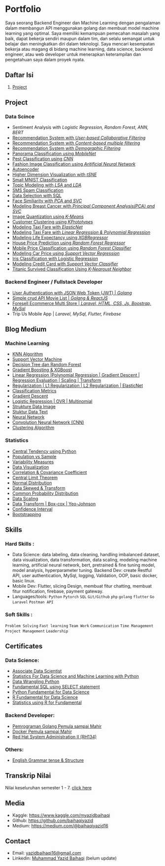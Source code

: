 # Portfolio

Saya seorang Backend Engineer dan Machine Learning dengan pengalaman dalam membangun API menggunakan golang dan membuat model machine learning yang optimal. Saya memiliki kemampuan pemecahan masalah yang baik, dapat bekerja sendiri maupun dalam tim, dan selalu semangat untuk belajar dan meningkatkan diri dalam teknologi. Saya mencari kesempatan bekerja atau magang di bidang machine learning, data science, backend engineer, atau web developer untuk menerapkan keterampilan dan pengetahuan saya dalam proyek nyata.

## Daftar Isi

1. [Project](https://github.com/baihaqiyazid/portfolio?tab=readme-ov-file#project)

## Project
  
### Data Scince
- Sentiment Analysis with *Logistic Regression, Random Forest, ANN, BERT*
- [Recommendation System with *User-based Collaborative Filtering*](https://www.kaggle.com/myazidbaihaqi/user-based-collaborative-filtering)
- [Recommendation System with *Content-based multiple filtering*](https://www.kaggle.com/myazidbaihaqi/content-based-multiple-filtering)
- [Recommendation System with *Demographic Filtering*](https://www.kaggle.com/myazidbaihaqi/demographic-filtering)
- [Panorama Classification using *MobileNet*](https://www.kaggle.com/myazidbaihaqi/panorama-classification-using-mobilenet)
- [Pest Classification using *CNN*](https://www.kaggle.com/myazidbaihaqi/pest-classification-using-cnn)
- [Fashion Image Classification using *Aritificial Neural Network*](https://www.kaggle.com/myazidbaihaqi/fashion-image-classification-using-neural-network)
- [Autoencoder](https://www.kaggle.com/myazidbaihaqi/autoencoder)
- [Higher Dimension Visualization with *tSNE*](https://www.kaggle.com/myazidbaihaqi/higher-dimension-visualization-with-tsne)
- [Small MNIST Classification](https://www.kaggle.com/code/myazidbaihaqi/small-mnist-classification)
- [Topic Modeling with *LSA* and *LDA*](https://www.kaggle.com/myazidbaihaqi/topic-modeling-with-lsa-and-lda)
- [SMS Spam Classification](https://www.kaggle.com/myazidbaihaqi/sms-spam-classification)
- [Data Selection with SQL](https://medium.com/@baihaqiyazid16/seleksi-data-dengan-sql-669bf443cf90)
- [Face Similiarity with *PCA* and *SVC*](https://www.kaggle.com/myazidbaihaqi/face-similiarity-with-pca-and-svc)
- [Modeling Breast Cancer with *Principal Component Analysis(PCA) and SVC*](https://www.kaggle.com/myazidbaihaqi/modeling-breast-cancer-with-pca)
- [Image Quantization using *K-Means*](https://www.kaggle.com/myazidbaihaqi/image-quantization-using-k-means)
- [Customer Clustering using *KPrototypes*](https://www.kaggle.com/code/myazidbaihaqi/customer-clustering)
- [Modeling Taxi Fare with *ElasticNet*](https://www.kaggle.com/code/myazidbaihaqi/taxi-fare-with-elasticnet)
- [Modeling Taxi Fare with *Linear Regression & Polynomial Regression*](https://www.kaggle.com/myazidbaihaqi/modeling-taxi-fare-with-lr-polynomial-regression)
- [Modeling Life Expectancy using *XGBRegressor*](https://www.kaggle.com/myazidbaihaqi/modeling-life-expectancy-using-xgbregressor)
- [House Price Prediction using *Random Forest Regressor*](https://www.kaggle.com/myazidbaihaqi/house-price-prediction-using-rfregressor)
- [Mobile Price Classification using *Random Forest Classifier*](https://www.kaggle.com/myazidbaihaqi/mobile-price-classification-using-rfc)
- [Modeling Car Price using *Support Vector Regression*](https://www.kaggle.com/myazidbaihaqi/modeling-car-price-using-svr)
- [Iris Classification with Logistic Regression](https://www.kaggle.com/code/myazidbaihaqi/iris-classification-with-logistic-regression)
- [Modeling Credit Card with *Support Vector Classifier*](https://www.kaggle.com/myazidbaihaqi/modeling-credit-card-with-svc)
- [Titanic Survived Classification Using *K-Nearoust Neighbor*](https://www.kaggle.com/code/myazidbaihaqi/titanic-survived-prediction-using-knn)

### Backend Engineer / Fullstack Developer
- [User Authentication with JSON Web Token (JWT) | *Golang*](https://github.com/baihaqiyazid/golang-jwt)
- [Simple crud API Movie List | *Golang & ReactJS*](https://github.com/baihaqiyazid/movie-app-using-golang-and-react)
- [Foresell Ecommerce Multi Store | *Laravel, HTML, CSS, Js, Boostrap, MySql*](https://github.com/baihaqiyazid/project-foresell)
- Trip Us Mobile App | *Laravel, MySql, Flutter, Firebase*
  
## Blog Medium

### Machine Learning
- [KNN Algorithm](https://medium.com/@baihaqiyazid16/knn-algorithm-5870ea3f57fa)
- [Support Vector Machine](https://medium.com/@baihaqiyazid16/support-vector-machine-cbb9571307b)
- [Decision Tree dan Random Forest](https://medium.com/@baihaqiyazid16/decision-tree-dan-random-forest-7107515bdba6)
- [Gradient Boosting & XGBoost](https://medium.com/@baihaqiyazid16/gradient-boosting-xgboost-1be43528a196)
- [Linear Regression |Polynomial Regression | Gradient Descent | Regression Evaluation | Scaling | Transform](https://medium.com/@baihaqiyazid16/linear-regression-gradient-descent-regression-metrics-7931a370cea6)
- [Regularization | L1 Regularization | L2 Regularization | ElasticNet](https://medium.com/@baihaqiyazid16/regularization-l1-regularization-l2-regularization-elasticnet-bb5a83366acb)
- [Classification Metrics](https://medium.com/@baihaqiyazid16/classification-metrics-3014ae23aba4)
- [Gradient Descent](https://medium.com/@baihaqiyazid16/gradient-descent-5db01eed9411)
- [Logistic Regression | OVR | Multinomial](https://medium.com/@baihaqiyazid16/logistic-regression-ovr-multinomial-531483978b2d)
- [Strukture Data Image](https://medium.com/@baihaqiyazid16/strukture-data-image-cf10ba32e9fe)
- [Stuktur Data Text](https://medium.com/@baihaqiyazid16/stuktur-data-text-cc47f251d650)
- [Neural Network](https://medium.com/@baihaqiyazid16/neural-network-6a7888477e54)
- [Convolution Neural Network (CNN)](https://medium.com/@baihaqiyazid16/convolution-neural-network-cnn-1e5e2518c776)
- [Clustering Algorithm](https://medium.com/@baihaqiyazid16/clustering-algorithm-1c80e18afa29)

### Statistics

- [Central Tendency using Python](https://medium.com/@baihaqiyazid16/mean-weighted-mean-median-using-python-8fbc02d76d2c)
- [Population vs Sample](https://medium.com/@baihaqiyazid16/population-vs-sample-755993f01779)
- [Variability Measures](https://medium.com/@baihaqiyazid16/variability-measure-4ee8290ba7c8)
- [Data Visualization](https://medium.com/@baihaqiyazid16/box-plots-a60d2bf34c1a)
- [Correlation & Covariance Coefficient](https://medium.com/@baihaqiyazid16/correlation-covariance-coefficient-1b4e0217c4eb)
- [Central Limit Theorem](https://medium.com/@baihaqiyazid16/central-limit-theorem-7e6caffcb52c)
- [Normal Distribution](https://medium.com/@baihaqiyazid16/normal-distribution-f0916c04311c)
- [Data Skewed & Transform](https://medium.com/@baihaqiyazid16/skewed-data-transform-dc6584cd3d31)
- [Common Probability Distribution](https://medium.com/@baihaqiyazid16/common-probability-distribution-8560d7b056b2)
- [Data Scaling](https://medium.com/@baihaqiyazid16/data-scaling-3669f475790a)
- [Data Transform | Box-cox | Yeo-Johnson](https://medium.com/@baihaqiyazid16/data-transform-box-cox-yeo-johnson-2fd28735e5e)
- [Confidence Interval](https://medium.com/@baihaqiyazid16/confidence-interval-4d68b9c6d071)
- [Bootstrapping](https://medium.com/@baihaqiyazid16/bootstrapping-8e030cceb244)

## Skills

### Hard Skills : 
- Data Science: data labeling, data cleaning, handling imbalanced dataset, data visualization, data transformation, data scaling, modeling machine learning, artificial neural network, bert, pretrained & fine tuning model, model analysis, hyperparameter tuning.
Backend Dev: create Restful API, user authentication, MySql, logging, Validation, OOP, basic docker, basic linux.
- Mobile Dev: Flutter, slicing Design, membuat fitur chatting, membuat fitur notification, firebase, payment gateway.   
- Languages/tools: `Python` `Pytorch` `SQL` `Git/Github` `php` `golang` `flutter` `Go` `Laravel` `Postman API` 

### Soft Skills   : 
`Problem Solving` `Fast learning` `Team Work` `Communication` `Time Management` `Project Management` `Leadership`

## Certificates

### Data Science: 
- [Associate Data Scientist ](https://drive.google.com/file/d/1QfOwQSQd1F4lrK7eJbNli4s1r7BMmgcs/view)
- [Statistics For Data Science and Machine Learning with Python](https://drive.google.com/file/d/1hfjfUBUBYXdE2bPsbd4OfN_Blo6Ax4Lq/view)
- [Data Wrangling Python](https://drive.google.com/file/d/1Qw4R9S1mbtmxwk7iQ3cdZ1a2Nis4Pgas/view)
- [Fundamental SQL using SELECT statement](https://drive.google.com/file/d/19ApG-dc6gCsTCvzGIeTR-y8lXiNzBH6H/view)
- [Python Fundamental for Data Science](https://drive.google.com/file/d/1UX_4DanaU6LYR8KfWLxlIngMSxmjJB_V/view)
- [R Fundamental for Data Science](https://drive.google.com/file/d/1XGFNEZ96hwDjc15faFIPrmiqbznK3n3v/view)
- [Statistics using R for Fundamental](https://drive.google.com/file/d/1hqFCxkb8CcO0qjmKYluhVFk0BoVeLnXx/view)

### Backend Developer:
- [Pemrograman Golang Pemula sampai Mahir](https://drive.google.com/file/d/1Uab4St2Ve8H5as0a6OflgKYkrCdjyq_V/view?usp=sharing)
- [Docker Pemula sampai Mahir](https://drive.google.com/file/d/1MFzWN9WDgr_r83PfgNmZ_EvLhWP7xXxF/view?usp=sharing)
- [Red Hat System Administration II (RH134)](https://drive.google.com/file/d/17ntrK76bd928sV5lzNkt9EutBl-B8zBO/view?usp=drive_link)

### Others:
- [English Grammar tense & Structure](https://drive.google.com/file/d/1ZQVSXUWjhxaPeDbca7aTr_W48WS7p-0j/view)

## Transkrip Nilai
Nilai keseluruhan semester 1 - 7. [click here](https://drive.google.com/file/d/1YRv2e7R2DpqWSAxRhTlYo9zVABRY1P6Q/view?usp=drive_link)

## Media
- Kaggle: https://www.kaggle.com/myazidbaihaqi
- Github: https://github.com/baihaqiyazid
- Medium: https://medium.com/@baihaqiyazid16

## Contact
- Email: yazidbaihaqi16@gmail.com
- Linkedin: [Muhammad Yazid Baihaqi](https://www.linkedin.com/in/muhammad-yazid-baihaqi/) (belum update)

